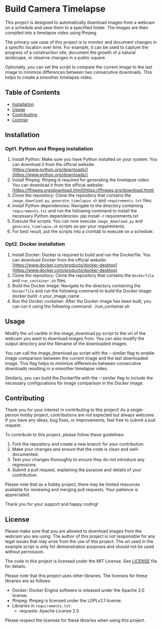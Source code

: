 # Build Camera Timelapse

This project is designed to automatically download images from a webcam on a schedule and save them to a specified folder. The images are then compiled into a timelapse video using ffmpeg. 

The primary use case of this project is to monitor and document changes in a specific location over time. For example, it can be used to capture the progress of a construction site, document the growth of a natural landscape, or observe changes in a public square. 

Optionally, you can set the script to compare the current image to the last image to minimize differences between two consecutive downloads. This helps to create a smoother timelapse video.

## Table of Contents

- [Installation](#installation)
- [Usage](#usage)
- [Contributing](#contributing)
- [License](#license)

## Installation

### Opt1. Python and ffmpeg installation
1. Install Python: Make sure you have Python installed on your system. You can download it from the official website: [https://www.python.org/downloads/](https://www.python.org/downloads/)
2. Install ffmpeg: ffmpeg is required for generating the timelapse video. You can download it from the official website: [https://ffmpeg.org/download.html](https://ffmpeg.org/download.html)
3. Clone the repository: Clone the repository that contains the `image_download.py`, `generate_timelapse.sh` and `requirements.txt` files.
4. Install Python dependencies: Navigate to the directory containing `requirements.txt` and run the following command to install the necessary Python dependencies:
pip install -r requirements.txt
5. Execute the scripts: You can now execute `image_download.py` and `generate_timelapse.sh` scripts as per your requirements.
6. For best result, put the scripts into a crontab to execute on a schedule.

### Opt2. Docker installation
1. Install Docker: Docker is required to build and run the Dockerfile. You can download Docker from the official website: [https://www.docker.com/products/docker-desktop](https://www.docker.com/products/docker-desktop)
2. Clone the repository: Clone the repository that contains the `Dockerfile` and `run_container.sh` files.
3. Build the Docker image: Navigate to the directory containing the `Dockerfile` and run the following command to build the Docker image:
docker build -t your_image_name .
4. Run the Docker container: After the Docker image has been built, you can run it using the following command:
./run_container.sh

## Usage

Modify the url varible in the image_download.py script to the url of the webcam you want to download images from. You can also modify the output directory and the filename of the downloaded images.

You can call the image_download.py script with the --similar flag to enable image comparison between the current image and the last downloaded image. This flag helps to minimize differences between consecutive downloads resulting in a smoother timelapse video.

Similarly, you can build the Dockerfile with the --similar flag to include the necessary configurations for image comparison in the Docker image.

## Contributing

Thank you for your interest in contributing to this project! As a single-person hobby project, contributions are not expected but always welcome. If you have any ideas, bug fixes, or improvements, feel free to submit a pull request.

To contribute to this project, please follow these guidelines:

1. Fork the repository and create a new branch for your contribution.
2. Make your changes and ensure that the code is clean and well-documented.
3. Test your changes thoroughly to ensure they do not introduce any regressions.
4. Submit a pull request, explaining the purpose and details of your contribution.

Please note that as a hobby project, there may be limited resources available for reviewing and merging pull requests. Your patience is appreciated.

Thank you for your support and happy coding!

## License

Please make sure that you are allowed to download images from the webcam you are using. The author of this project is not responsible for any legal issues that may arise from the use of this project. The url used in the example script is only for demonstration purposes and should not be used without permission.

The code in this project is licensed under the MIT License. See [LICENSE](LICENSE) file for details.

Please note that this project uses other libraries. The licenses for these libraries are as follows:

- Docker: Docker Engine software is released under the Apache 2.0 license.
- ffmpeg: ffmpeg is licensed under the LGPLv2.1 license.
- Libraries in `requirements.txt`:
  - requests: Apache License 2.0

Please respect the licenses for these libraries when using this project.

